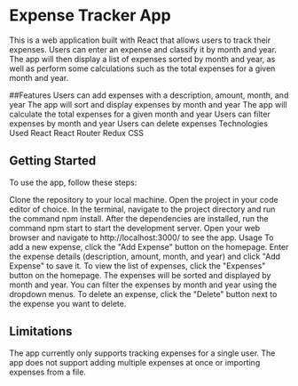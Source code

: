 # Expense Tracker App
This is a web application built with React that allows users to track their expenses. Users can enter an expense and classify it by month and year. The app will then display a list of expenses sorted by month and year, as well as perform some calculations such as the total expenses for a given month and year.

##Features
Users can add expenses with a description, amount, month, and year
The app will sort and display expenses by month and year
The app will calculate the total expenses for a given month and year
Users can filter expenses by month and year
Users can delete expenses
Technologies Used
React
React Router
Redux
CSS

## Getting Started
To use the app, follow these steps:

Clone the repository to your local machine.
Open the project in your code editor of choice.
In the terminal, navigate to the project directory and run the command npm install.
After the dependencies are installed, run the command npm start to start the development server.
Open your web browser and navigate to http://localhost:3000/ to see the app.
Usage
To add a new expense, click the "Add Expense" button on the homepage.
Enter the expense details (description, amount, month, and year) and click "Add Expense" to save it.
To view the list of expenses, click the "Expenses" button on the homepage.
The expenses will be sorted and displayed by month and year. You can filter the expenses by month and year using the dropdown menus.
To delete an expense, click the "Delete" button next to the expense you want to delete.
## Limitations
The app currently only supports tracking expenses for a single user.
The app does not support adding multiple expenses at once or importing expenses from a file.
